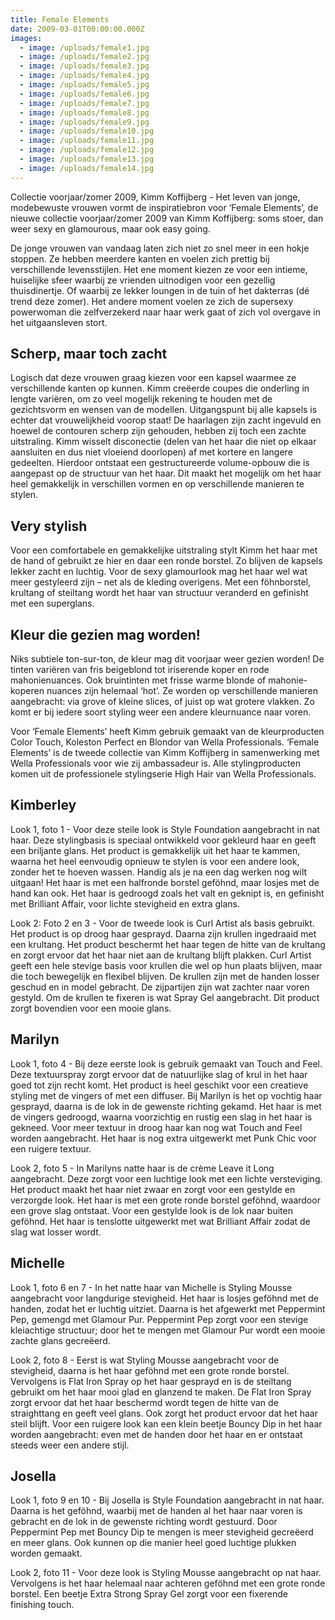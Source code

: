 ```yaml
---
title: Female Elements
date: 2009-03-01T00:00:00.000Z
images:
  - image: /uploads/female1.jpg
  - image: /uploads/female2.jpg
  - image: /uploads/female3.jpg
  - image: /uploads/female4.jpg
  - image: /uploads/female5.jpg
  - image: /uploads/female6.jpg
  - image: /uploads/female7.jpg
  - image: /uploads/female8.jpg
  - image: /uploads/female9.jpg
  - image: /uploads/female10.jpg
  - image: /uploads/female11.jpg
  - image: /uploads/female12.jpg
  - image: /uploads/female13.jpg
  - image: /uploads/female14.jpg
---
```



Collectie voorjaar/zomer 2009, Kimm Koffijberg - Het leven van jonge, modebewuste vrouwen vormt de inspiratiebron voor ‘Female Elements’, de nieuwe collectie voorjaar/zomer 2009 van Kimm Koffijberg: soms stoer, dan weer sexy en glamourous, maar ook easy going.

De jonge vrouwen van vandaag laten zich niet zo snel meer in een hokje stoppen. Ze hebben meerdere kanten en voelen zich prettig bij verschillende levensstijlen. Het ene moment kiezen ze voor een intieme, huiselijke sfeer waarbij ze vrienden uitnodigen voor een gezellig thuisdinertje. Of waarbij ze lekker loungen in de tuin of het dakterras (d&eacute; trend deze zomer). Het andere moment voelen ze zich de supersexy powerwoman die zelfverzekerd naar haar werk gaat of zich vol overgave in het uitgaansleven stort.

## Scherp, maar toch zacht

Logisch dat deze vrouwen graag kiezen voor een kapsel waarmee ze verschillende kanten op kunnen. Kimm cre&euml;erde coupes die onderling in lengte vari&euml;ren, om zo veel mogelijk rekening te houden met de gezichtsvorm en wensen van de modellen. Uitgangspunt bij alle kapsels is echter dat vrouwelijkheid voorop staat! De haarlagen zijn zacht ingevuld en hoewel de contouren scherp zijn gehouden, hebben zij toch een zachte uitstraling. Kimm wisselt disconectie (delen van het haar die niet op elkaar aansluiten en dus niet vloeiend doorlopen) af met kortere en langere gedeelten. Hierdoor ontstaat een gestructureerde volume-opbouw die is aangepast op de structuur van het haar. Dit maakt het mogelijk om het haar heel gemakkelijk in verschillen vormen en op verschillende manieren te stylen.

## Very stylish

Voor een comfortabele en gemakkelijke uitstraling stylt Kimm het haar met de hand of gebruikt ze hier en daar een ronde borstel. Zo blijven de kapsels lekker zacht en luchtig. Voor de sexy glamourlook mag het haar wel wat meer gestyleerd zijn – net als de kleding overigens. Met een f&ouml;hnborstel, krultang of steiltang wordt het haar van structuur veranderd en gefinisht met een superglans.

## Kleur die gezien mag worden!

Niks subtiele ton-sur-ton, de kleur mag dit voorjaar weer gezien worden! De tinten vari&euml;ren van fris beigeblond tot iriserende koper en rode mahonienuances. Ook bruintinten met frisse warme blonde of mahonie-koperen nuances zijn helemaal ‘hot’. Ze worden op verschillende manieren aangebracht: via grove of kleine slices, of juist op wat grotere vlakken. Zo komt er bij iedere soort styling weer een andere kleurnuance naar voren.

Voor ‘Female Elements’ heeft Kimm gebruik gemaakt van de kleurproducten Color Touch, Koleston Perfect en Blondor van Wella Professionals. ‘Female Elements’ is de tweede collectie van Kimm Koffijberg in samenwerking met Wella Professionals voor wie zij ambassadeur is. Alle stylingproducten komen uit de professionele stylingserie High Hair van Wella Professionals.

## Kimberley 

Look 1, foto 1 - Voor deze steile look is Style Foundation aangebracht in nat haar. Deze stylingbasis is speciaal ontwikkeld voor gekleurd haar en geeft een briljante glans. Het product is gemakkelijk uit het haar te kammen, waarna het heel eenvoudig opnieuw te stylen is voor een andere look, zonder het te hoeven wassen. Handig als je na een dag werken nog wilt uitgaan! Het haar is met een halfronde borstel gef&ouml;hnd, maar losjes met de hand kan ook. Het haar is gedroogd zoals het valt en geknipt is, en gefinisht met Brilliant Affair, voor lichte stevigheid en extra glans.

Look 2: Foto 2 en 3 - Voor de tweede look is Curl Artist als basis gebruikt. Het product is op droog haar gesprayd. Daarna zijn krullen ingedraaid met een krultang. Het product beschermt het haar tegen de hitte van de krultang en zorgt ervoor dat het haar niet aan de krultang blijft plakken. Curl Artist geeft een hele stevige basis voor krullen die wel op hun plaats blijven, maar die toch bewegelijk en flexibel blijven. De krullen zijn met de handen losser geschud en in model gebracht. De zijpartijen zijn wat zachter naar voren gestyld. Om de krullen te fixeren is wat Spray Gel aangebracht. Dit product zorgt bovendien voor een mooie glans.

## Marilyn

Look 1, foto 4 - Bij deze eerste look is gebruik gemaakt van Touch and Feel. Deze textuurspray zorgt ervoor dat de natuurlijke slag of krul in het haar goed tot zijn recht komt. Het product is heel geschikt voor een creatieve styling met de vingers of met een diffuser. Bij Marilyn is het op vochtig haar gesprayd, daarna is de lok in de gewenste richting gekamd. Het haar is met de vingers gedroogd, waarna voorzichtig en rustig een slag in het haar is gekneed. Voor meer textuur in droog haar kan nog wat Touch and Feel worden aangebracht. Het haar is nog extra uitgewerkt met Punk Chic voor een ruigere textuur.

Look 2, foto 5 - In Marilyns natte haar is de cr&egrave;me Leave it Long aangebracht. Deze zorgt voor een luchtige look met een lichte versteviging. Het product maakt het haar niet zwaar en zorgt voor een gestylde en verzorgde look. Het haar is met een grote ronde borstel gef&ouml;hnd, waardoor een grove slag ontstaat. Voor een gestylde look is de lok naar buiten gef&ouml;hnd. Het haar is tenslotte uitgewerkt met wat Brilliant Affair zodat de slag wat losser wordt.

## Michelle

Look 1, foto 6 en 7 - In het natte haar van Michelle is Styling Mousse aangebracht voor langdurige stevigheid. Het haar is losjes gef&ouml;hnd met de handen, zodat het er luchtig uitziet. Daarna is het afgewerkt met Peppermint Pep, gemengd met Glamour Pur. Peppermint Pep zorgt voor een stevige kleiachtige structuur; door het te mengen met Glamour Pur wordt een mooie zachte glans gecre&euml;erd.

Look 2, foto 8 - Eerst is wat Styling Mousse aangebracht voor de stevigheid, daarna is het haar gef&ouml;hnd met een grote ronde borstel. Vervolgens is Flat Iron Spray op het haar gesprayd en is de steiltang gebruikt om het haar mooi glad en glanzend te maken. De Flat Iron Spray zorgt ervoor dat het haar beschermd wordt tegen de hitte van de straighttang en geeft veel glans. Ook zorgt het product ervoor dat het haar steil blijft. Voor een ruigere look kan een klein beetje Bouncy Dip in het haar worden aangebracht: even met de handen door het haar en er ontstaat steeds weer een andere stijl.

## Josella

Look 1, foto 9 en 10 - Bij Josella is Style Foundation aangebracht in nat haar. Daarna is het gef&ouml;hnd, waarbij met de handen al het haar naar voren is gebracht en de lok in de gewenste richting wordt gestuurd. Door Peppermint Pep met Bouncy Dip te mengen is meer stevigheid gecre&euml;erd en meer glans. Ook kunnen op die manier heel goed luchtige plukken worden gemaakt.

Look 2, foto 11 - Voor deze look is Styling Mousse aangebracht op nat haar. Vervolgens is het haar helemaal naar achteren gef&ouml;hnd met een grote ronde borstel. Een beetje Extra Strong Spray Gel zorgt voor een fixerende finishing touch.